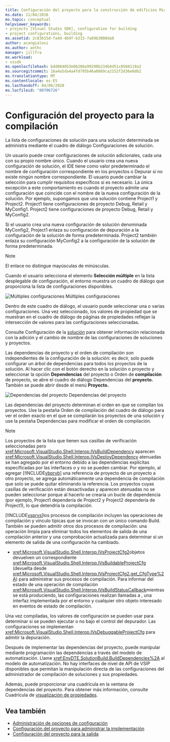 ```yaml
---
title: Configuración del proyecto para la construcción de edificios Microsoft Docs
ms.date: 11/04/2016
ms.topic: conceptual
helpviewer_keywords:
- projects [Visual Studio SDK], configuration for building
- project configurations, building
ms.assetid: 2c83615d-fa4d-4b9f-b315-7a69b3000da0
author: acangialosi
ms.author: anthc
manager: jillfra
ms.workload:
- vssdk
ms.openlocfilehash: bdd084053e06206a99298b234b4d51c8504119a2
ms.sourcegitcommit: 16a4a5da4a4fd795b46a0869ca2152f2d36e6db2
ms.translationtype: MT
ms.contentlocale: es-ES
ms.lasthandoff: 04/06/2020
ms.locfileid: "80706726"
---
```

# <a name="project-configuration-for-building"></a>Configuración del proyecto para la compilación
La lista de configuraciones de solución para una solución determinada se administra mediante el cuadro de diálogo Configuraciones de solución.

 Un usuario puede crear configuraciones de solución adicionales, cada una con su propio nombre único. Cuando el usuario crea una nueva configuración de solución, el IDE tiene como valor predeterminado el nombre de configuración correspondiente en los proyectos o Depurar si no existe ningún nombre correspondiente. El usuario puede cambiar la selección para cumplir requisitos específicos si es necesario. La única excepción a este comportamiento es cuando el proyecto admite una configuración que coincide con el nombre de la nueva configuración de la solución. Por ejemplo, supongamos que una solución contiene Project1 y Project2. Project1 tiene configuraciones de proyecto Debug, Retail y MyConfig1. Project2 tiene configuraciones de proyecto Debug, Retail y MyConfig2.

 Si el usuario crea una nueva configuración de solución denominada MyConfig2, Project1 enlaza su configuración de depuración a la configuración de la solución de forma predeterminada. Project2 también enlaza su configuración MyConfig2 a la configuración de la solución de forma predeterminada.

> [!NOTE]
> El enlace no distingue mayúsculas de minúsculas.

 Cuando el usuario selecciona el elemento **Selección múltiple** en la lista desplegable de configuración, el entorno muestra un cuadro de diálogo que proporciona la lista de configuraciones disponibles.

 ![Múltiples configuraciones](../../extensibility/internals/media/vsmultiplecfgs.gif "vsMultipleCfgs") Múltiples configuraciones

 Dentro de este cuadro de diálogo, el usuario puede seleccionar una o varias configuraciones. Una vez seleccionado, los valores de propiedad que se muestran en el cuadro de diálogo de páginas de propiedades reflejan la intersección de valores para las configuraciones seleccionadas.

 Consulte Configuración de la [solución](../../extensibility/internals/solution-configuration.md) para obtener información relacionada con la adición y el cambio de nombre de las configuraciones de soluciones y proyectos.

 Las dependencias de proyecto y el orden de compilación son independientes de la configuración de la solución: es decir, solo puede configurar un árbol de dependencias para todos los proyectos de la solución. Al hacer clic con el botón derecho en la solución o proyecto y seleccionar la opción **Dependencias** del proyecto o Orden de **compilación** de proyecto, se abre el cuadro de diálogo Dependencias del **proyecto.** También se puede abrir desde el menú **Proyecto.**

 ![Dependencias del proyecto](../../extensibility/internals/media/vsprojdependencies.gif "vsProjDependencies") Dependencias del proyecto

 Las dependencias del proyecto determinan el orden en que se compilan los proyectos. Use la pestaña Orden de compilación del cuadro de diálogo para ver el orden exacto en el que se compilarán los proyectos de una solución y use la pestaña Dependencias para modificar el orden de compilación.

> [!NOTE]
> Los proyectos de la lista que tienen sus casillas de verificación seleccionadas pero <xref:Microsoft.VisualStudio.Shell.Interop.IVsBuildDependency> aparecen <xref:Microsoft.VisualStudio.Shell.Interop.IVsDeployDependency> atenuadas se han agregado por el entorno debido a las dependencias explícitas especificadas por las interfaces o y no se pueden cambiar. Por ejemplo, al agregar [!INCLUDE[vbprvb](../../code-quality/includes/vbprvb_md.md)] una referencia de proyecto de un proyecto a otro proyecto, se agrega automáticamente una dependencia de compilación que solo se puede quitar eliminando la referencia. Los proyectos cuyas casillas de verificación están desactivadas y aparecen atenuadas no se pueden seleccionar porque al hacerlo se crearía un bucle de dependencia (por ejemplo, Project1 dependería de Project2 y Project2 dependería de Project1), lo que detendría la compilación.

 [!INCLUDE[vsprvs](../../code-quality/includes/vsprvs_md.md)]los procesos de compilación incluyen las operaciones de compilación y vínculo típicas que se invocan con un único comando Build. También se pueden admitir otros dos procesos de compilación: una operación limpia para eliminar todos los elementos de salida de una compilación anterior y una comprobación actualizada para determinar si un elemento de salida de una configuración ha cambiado.

- <xref:Microsoft.VisualStudio.Shell.Interop.IVsProjectCfg2>objetos devuelven un correspondiente <xref:Microsoft.VisualStudio.Shell.Interop.IVsBuildableProjectCfg> (devuelta desde <xref:Microsoft.VisualStudio.Shell.Interop.IVsProjectCfg2.get_CfgType%2A>) para administrar sus procesos de compilación. Para informar del estado de una operación de compilación <xref:Microsoft.VisualStudio.Shell.Interop.IVsBuildStatusCallback>mientras se está produciendo, las configuraciones realizan llamadas a , una interfaz implementada por el entorno y cualquier otro objeto interesado en eventos de estado de compilación.

 Una vez compiladas, los valores de configuración se pueden usar para determinar si se pueden ejecutar o no bajo el control del depurador. Las configuraciones se implementan <xref:Microsoft.VisualStudio.Shell.Interop.IVsDebuggableProjectCfg> para admitir la depuración.

 Después de implementar las dependencias del proyecto, puede manipular mediante programación las dependencias a través del modelo de automatización. Llame <xref:EnvDTE.SolutionBuild.BuildDependencies%2A> al modelo de automatización. No hay interfaces de nivel de API de VSIP disponibles que permitan la manipulación directa de las configuraciones del administrador de compilación de soluciones y sus propiedades.

 Además, puede proporcionar una cuadrícula en la ventana de dependencias del proyecto. Para obtener más información, consulte Cuadrícula de [visualización de propiedades](../../extensibility/internals/properties-display-grid.md).

## <a name="see-also"></a>Vea también
- [Administración de opciones de configuración](../../extensibility/internals/managing-configuration-options.md)
- [Configuración del proyecto para administrar la implementación](../../extensibility/internals/project-configuration-for-managing-deployment.md)
- [Configuración del proyecto para la salida](../../extensibility/internals/project-configuration-for-output.md)
